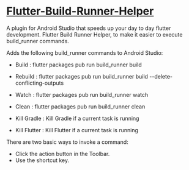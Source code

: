# [Flutter-Build-Runner-Helper](https://plugins.jetbrains.com/plugin/14442-flutter-build-runner-helper)
A plugin for Android Studio that speeds up your day to day flutter development.
Flutter Build Runner Helper, to make it easier to execute build_runner commands.

Adds the following build_runner commands to Android Studio:
 - Build : flutter packages pub run build_runner build
 - Rebuild : flutter packages pub run build_runner build --delete-conflicting-outputs
 - Watch : flutter packages pub run build_runner watch
 - Clean : flutter packages pub run build_runner clean
 
 - Kill Gradle : Kill Gradle if a current task is running
 - Kill Flutter : Kill Flutter if a current task is running

There are two basic ways to invoke a command:
 - Click the action button in the Toolbar.
 - Use the shortcut key.
